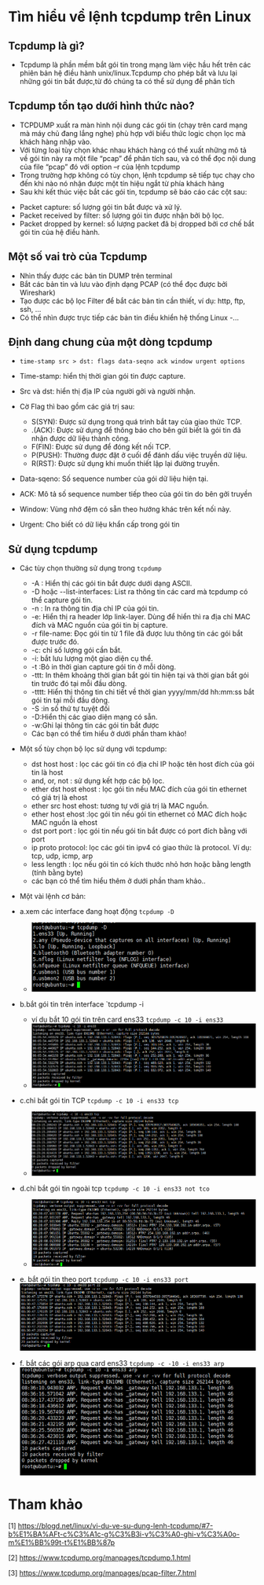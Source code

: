 ﻿# Tìm hiểu về lệnh tcpdump trên Linux
 
 ## Tcpdump là gì?
 - Tcpdump là phần mềm bắt gói tin trong mạng làm việc hầu hết trên các phiên bản hệ điều hành unix/linux.Tcpdump cho phép bắt và lưu lại những gói tin bắt được,từ đó chúng ta có thể sử dụng để phân tích
 
 ## Tcpdump tồn tạo dưới hình thức nào?
 - TCPDUMP xuất ra màn hình nội dung các gói tin (chạy trên card mạng mà máy chủ đang lắng nghe) phù hợp với biểu thức logic chọn lọc mà khách hàng nhập vào.
 - Với từng loại tùy chọn khác nhau khách hàng có thể xuất những mô tả về gói tin này ra một file “pcap” để phân tích sau, và có thể đọc nội dung của file “pcap” đó với option –r của lệnh tcpdump
 - Trong trường hợp không có tùy chọn, lệnh tcpdump sẽ tiếp tục chạy cho đến khi nào nó nhận được một tín hiệu ngắt từ phía khách hàng
 - Sau khi kết thúc việc bắt các gói tin, tcpdump sẽ báo cáo các cột sau:
  + Packet capture: số lượng gói tin bắt được và xử lý.
  + Packet received by filter: số lượng gói tin được nhận bởi bộ lọc.
  + Packet dropped by kernel: số lượng packet đã bị dropped bởi cơ chế bắt gói tin của hệ điều hành.
  
  ## Một số vai trò của Tcpdump
  - Nhìn thấy được các bản tin DUMP trên terminal
  - Bắt các bản tin và lưu vào định dạng PCAP (có thể đọc được bởi Wireshark)
  - Tạo được các bộ lọc Filter để bắt các bản tin cần thiết, ví dụ: http, ftp, ssh, …
  - Có thể nhìn được trực tiếp các bản tin điều khiển hệ thống Linux
  -...
  
  ## Định dang chung của một dòng tcpdump
  
  - `time-stamp src > dst: flags data-seqno ack window urgent options`
  - Time-stamp: hiển thị thời gian gói tin được capture.
  - Src và dst: hiển thị địa IP của người gởi và người nhận.
  - Cờ Flag thì bao gồm các giá trị sau:
    + S(SYN): Được sử dụng trong quá trình bắt tay của giao thức TCP.
    + .(ACK): Được sử dụng để thông báo cho bên gửi biết là gói tin đã nhận được dữ liệu thành công.
    + F(FIN): Được sử dụng để đóng kết nối TCP.
    + P(PUSH): Thường được đặt ở cuối để đánh dấu việc truyền dữ liệu.
    + R(RST): Được sử dụng khi muốn thiết lập lại đường truyền.
  
  - Data-sqeno: Số sequence number của gói dữ liệu hiện tại.
  - ACK: Mô tả số sequence number tiếp theo của gói tin do bên gởi truyền
  - Window: Vùng nhớ đệm có sẵn theo hướng khác trên kết nối này.
  - Urgent: Cho biết có dữ liệu khẩn cấp trong gói tin
 
 ## Sử dụng tcpdump
 
 - Các tùy chọn thường sử dụng trong `tcpdump`
   + -A : Hiển thị các gói tin bắt được dưới dạng ASCII.
   + -D hoặc --list-interfaces: List ra thông tin các card mà tcpdump có thể capture gói tin.
   + -n : In ra thông tin địa chỉ IP của gói tin.
   + -e: Hiển thị ra header lớp link-layer. Dùng để hiển thì ra địa chỉ MAC đích và MAC nguồn của gói tin bị capture.
   + -r file-name: Đọc gói tin từ 1 file đã được lưu thông tin các gói bắt được trước đó.
   + -c: chỉ số lượng gói cần bắt.
   + -i: bắt lưu lượng một giao diện cụ thể.
   + -t :Bỏ in thời gian capture gói tin ở mỗi dòng.
   + -ttt: In thêm khoảng thời gian bắt gói tin hiện tại và thời gian bắt gói tin trước đó tại mỗi đầu dòng.
   + -tttt: Hiển thị thông tin chi tiết về thời gian yyyy/mm/dd hh:mm:ss bắt gói tin tại mỗi đầu dòng.
   + -S :in số thứ tự tuyệt đối
   + -D:Hiển thị các giao diện mạng có sẵn.
   + -w:Ghi lại thông tin các gói tin bắt được
   + Các bạn có thể tìm hiểu ở dưới phần tham khảo!
 - Một số tùy chọn bộ lọc sử dụng với tcpdump:
   + dst host host : lọc các gói tin có địa chỉ IP hoặc tên host đích của gói tin là host
   + and, or, not : sử dụng kết hợp các bộ lọc.
   + ether dst host ehost : lọc gói tin nếu MAC đích của gói tin ethernet có giá trị là ehost
   + ether src host ehost: tương tự với giá trị là MAC nguồn.
   + ether host ehost :lọc gói tin nếu gói tin ethernet có MAC đích hoặc MAC nguồn là ehost
   + dst port port : lọc gói tin nếu gói tin bắt được có port đích bằng với port
   + ip proto protocol: lọc các gói tin ipv4 có giao thức là protocol. Ví dụ: tcp, udp, icmp, arp
   + less length : lọc nếu gói tin có kích thước nhỏ hơn hoặc bằng length (tính bằng byte)
   + các bạn có thể tìm hiểu thêm ở dưới phần tham khảo..


   
   
 - Một vài lệnh cơ bản:
 
 - a.xem các interface đang hoạt động `tcpdump -D`
   + ![]( /image/tcmdump-d.PNG)
 
 - b.bắt gói tin trên interface `tcpdump -i <interface>
   + ví dụ bắt 10 gói tin trên card ens33 `tcpdump -c 10 -i ens33`
   + ![](/image/tcpmdump-iens33.PNG)
   
 - c.chỉ bắt gói tin TCP `tcpdump -c 10 -i ens33 tcp`
   + ![](/image/tcpdump-tcp.PNG)
 - d.chỉ bắt gói tin ngoài tcp `tcpdump -c 10 -i ens33 not tco`
   + ![]( /image/tcpdump-nottcp.PNG)
 - e. bắt gói tin theo port `tcpdump -c 10 -i ens33 port`
   ![](/image/tcpdump-port.PNG)
 - f. bắt các gói arp qua card ens33 `tcpdump -c -10 -i ens33 arp`
   ![]( /image/tcpdump-arp.PNG)
   
# Tham khảo
[1] https://blogd.net/linux/vi-du-ve-su-dung-lenh-tcpdump/#7-b%E1%BA%AFt-c%C3%A1c-g%C3%B3i-v%C3%A0-ghi-v%C3%A0o-m%E1%BB%99t-t%E1%BB%87p

[2] https://www.tcpdump.org/manpages/tcpdump.1.html

[3] https://www.tcpdump.org/manpages/pcap-filter.7.html


